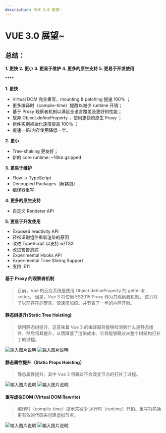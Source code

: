 ```yaml
---
description: VUE 3.0 展望~
---
```


# VUE 3.0 展望~

## 总结：

 **1. 更快**   **2. 更小**   **3. 更易于维护**   **4. 更多的原生支持**   **5. 更易于开发使用**

\*\*\*\*

**1. 更快**

* Virtual DOM 完全重写，mounting & patching 提速 100% ；
* 更多编译时（compile-time）提醒以减少 runtime 开销；
* 基于 Proxy 观察者机制以满足全语言覆盖及更好的性能；
* 放弃 Object.defineProperty ，使用更快的原生 Proxy ；
* 组件实例初始化速度提高 100％ ；
* 提速一倍/内存使用降低一半。

**2. 更小**

* Tree-shaking 更友好；
* 新的 core runtime: ~10kb gzipped

**3. 更易于维护**

* Flow -&gt; TypeScript
* Decoupled Packages（解耦包）
* 编译器重写

**4. 更多的原生支持**

* 自定义 Renderer API

**5. 更易于开发使用**

* Exposed reactivity API
* 轻松识别组件重新渲染的原因
* 改进 TypeScript 以支持 w/TSX
* 改进警告追踪
* Experimental Hooks API
* Experimental Time Slicing Support
* 支持 IE11



#### 基于 Proxy 的观察者机制

> 目前，Vue 的反应系统是使用 Object.defineProperty 的 getter 和 setter。 但是，Vue 3 将使用 ES2015 Proxy 作为其观察者机制。 这消除了以前存在的警告，使速度加倍，并节省了一半的内存开销。

#### 静态树提升\(Static Tree Hoisting\)

> 使用静态树提升，这意味着 Vue 3 的编译器将能够检测到什么是静态组件，然后将其提升，从而降低了渲染成本。它将能够跳过未整个树结构打补丁的过程。

![&#x8F93;&#x5165;&#x56FE;&#x7247;&#x8BF4;&#x660E;](https://images.gitee.com/uploads/images/2018/1207/144346_da2a0744_1422543.png) ![&#x8F93;&#x5165;&#x56FE;&#x7247;&#x8BF4;&#x660E;](https://images.gitee.com/uploads/images/2018/1207/144405_c66b4577_1422543.png)

#### 静态属性提升（Static Props Hoisting）

> 静态属性提升，其中 Vue 3 将跳过不会改变节点的打补丁过程。

![&#x8F93;&#x5165;&#x56FE;&#x7247;&#x8BF4;&#x660E;](https://images.gitee.com/uploads/images/2018/1207/144646_3825c690_1422543.png) ![&#x8F93;&#x5165;&#x56FE;&#x7247;&#x8BF4;&#x660E;](https://images.gitee.com/uploads/images/2018/1207/144700_02d8d053_1422543.png)

#### 重写虚拟DOM \(Virtual DOM Rewrite\)

> 编译时（compile-time）提示来减少 运行时（runtime）开销。重写将包括更有效的代码来创建虚拟节点。

![&#x8F93;&#x5165;&#x56FE;&#x7247;&#x8BF4;&#x660E;](https://images.gitee.com/uploads/images/2018/1207/144914_171edf13_1422543.png) ![&#x8F93;&#x5165;&#x56FE;&#x7247;&#x8BF4;&#x660E;](https://images.gitee.com/uploads/images/2018/1207/145411_1cc12ba0_1422543.png)

